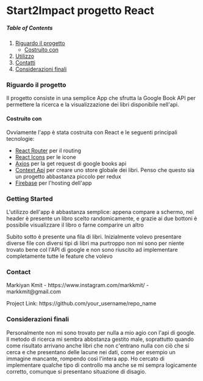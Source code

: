 <h1>Start2Impact progetto React</h1>

<h5>Table of Contents</h5>
<ol>
    <li><a href="#about">Riguardo il progetto</a>
        <ul>
            <li><a href="#built">Costruito con</a></li>
        </ul>
    </li>
    <li><a href="#usage">Utilizzo</a></li>
    <li><a href="#contact">Contatti</a></li>
    <li><a href="#considerations">Considerazioni finali</a></li>
</ol>

<h3 id="about">Riguardo il progetto</h3>
<p>Il progetto consiste in una semplice App che sfrutta la Google Book API per permettere la ricerca e la visualizzazione dei libri disponibile nell'api.</p>

<h4 id="built">Costruito con</h4>
<p>Ovviamente l'app è stata costruita con React e le seguenti principali tecnologie:</p>

<ul>
    <li><a href="#">React Router</a> per il routing</li>
    <li><a href="#">React Icons</a> per le icone</li>
    <li><a href="#">Axios</a> per la get request di google books api</li>
    <li><a href="#">Context Api</a> per creare uno store globale dei libri. Penso che questo sia un progetto abbastanza piccolo per redux</li>
    <li><a href="#">Firebase</a> per l'hosting dell'app</li>
</ul>

<h3 id="usage">Getting Started</h3>
<p>L'utilizzo dell'app è abbastanza semplice: appena compare a schermo, nel header è presente un libro scelto randomicamente, e grazie ai due bottoni è possibile visualizzare il libro o farne comparire un altro</p>

<p>Subito sotto è presente una fila di libri. Inizialmente volevo presentare diverse file con diversi tipi di libri ma purtroppo non mi sono per niente trovato bene col l'API di google e non sono riuscito ad implementare completamente tutte le feature che volevo</p>

<h3 id="contact">Contact</h3>
<p>Markiyan Kmit - https://www.instagram.com/markkmit/ - markkmit@gmail.com</p>

<p>Project Link: https://github.com/your_username/repo_name</p>

<h3 id="considerations">Considerazioni finali</h3>
<p>Personalmente non mi sono trovato per nulla a mio agio con l'api di google. Il metodo di ricerca mi sembra abbstanza gestito male, soprattutto quando come risultato arrivano anche libri che non c'entrano nulla con ciò che si cerca e che presentano delle lacune nei dati, come per esempio un immagine mancante, rompendo così l'intera app. Ho cercato di implementare qualche tipo di controllo ma anche se mi sempra logicamente corretto, comunque si presentano situazione di disagio.</p>
